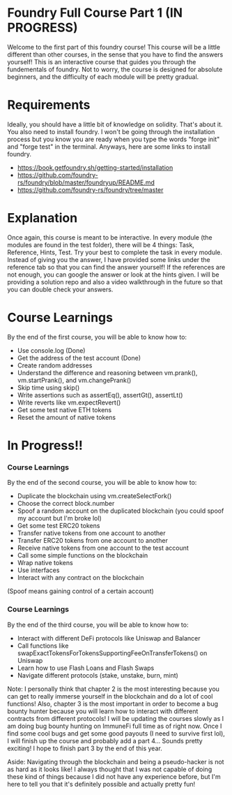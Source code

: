 # Foundry Full Course Part 1 (IN PROGRESS)

Welcome to the first part of this foundry course! This course will be a little different than other courses, in the sense that you have to find the answers yourself! This is an interactive course that guides you through the fundementals of foundry. Not to worry, the course is designed for absolute beginners, and the difficulty of each module will be pretty gradual. 

# Requirements 
Ideally, you should have a little bit of knowledge on solidity. That's about it. You also need to install foundry. I won't be going through the installation process but you know you are ready when you type the words "forge init" and "forge test" in the terminal. Anyways, here are some links to install foundry.

- https://book.getfoundry.sh/getting-started/installation
- https://github.com/foundry-rs/foundry/blob/master/foundryup/README.md
- https://github.com/foundry-rs/foundry/tree/master

# Explanation
Once again, this course is meant to be interactive. In every module (the modules are found in the test folder), there will be 4 things: Task, Reference, Hints, Test. Try your best to complete the task in every module. Instead of giving you the answer, I have provided some links under the reference tab so that you can find the answer yourself! If the references are not enough, you can google the answer or look at the hints given. I will be providing a solution repo and also a video walkthrough in the future so that you can double check your answers. 

# Course Learnings
By the end of the first course, you will be able to know how to:

- Use console.log (Done)
- Get the address of the test account (Done)
- Create random addresses 
- Understand the difference and reasoning between vm.prank(), vm.startPrank(), and vm.changePrank()
- Skip time using skip()
- Write assertions such as assertEq(), assertGt(), assertLt()
- Write reverts like vm.expectRevert()
- Get some test native ETH tokens 
- Reset the amount of native tokens 

# In Progress!! 
### Course Learnings
By the end of the second course, you will be able to know how to:

- Duplicate the blockchain using vm.createSelectFork()
- Choose the correct block.number 
- Spoof a random account on the duplicated blockchain (you could spoof my account but I'm broke lol)
- Get some test ERC20 tokens
- Transfer native tokens from one account to another
- Transfer ERC20 tokens from one account to another
- Receive native tokens from one account to the test account
- Call some simple functions on the blockchain
- Wrap native tokens
- Use interfaces
- Interact with any contract on the blockchain

(Spoof means gaining control of a certain account)

### Course Learnings 
By the end of the third course, you will be able to know how to:

- Interact with different DeFi protocols like Uniswap and Balancer 
- Call functions like swapExactTokensForTokensSupportingFeeOnTransferTokens() on Uniswap
- Learn how to use Flash Loans and Flash Swaps
- Navigate different protocols (stake, unstake, burn, mint)  

Note: I personally think that chapter 2 is the most interesting because you can get to really immerse yourself in the blockchain and do a lot of cool functions! Also, chapter 3 is the most important in order to become a bug bounty hunter because you will learn how to interact with different contracts from different protocols! I will be updating the courses slowly as I am doing bug bounty hunting on ImmuneFi full time as of right now. Once I find some cool bugs and get some good payouts (I need to survive first lol), I will finish up the course and probably add a part 4... Sounds pretty exciting! I hope to finish part 3 by the end of this year. 

Aside: Navigating through the blockchain and being a pseudo-hacker is not as hard as it looks like! I always thought that I was not capable of doing these kind of things because I did not have any experience before, but I'm here to tell you that it's definitely possible and actually pretty fun! 


